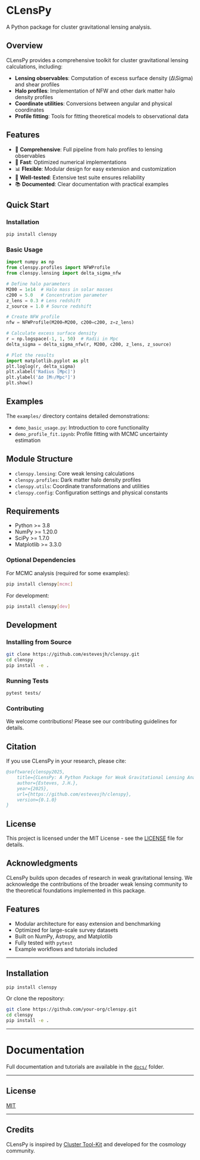 # CLensPy

A Python package for cluster gravitational lensing analysis.

## Overview

CLensPy provides a comprehensive toolkit for cluster gravitational lensing calculations, including:

- **Lensing observables**: Computation of excess surface density (Δ\\Sigma) and shear profiles
- **Halo profiles**: Implementation of NFW and other dark matter halo density profiles  
- **Coordinate utilities**: Conversions between angular and physical coordinates
- **Profile fitting**: Tools for fitting theoretical models to observational data

## Features

- 🔭 **Comprehensive**: Full pipeline from halo profiles to lensing observables
- 🚀 **Fast**: Optimized numerical implementations
- 📊 **Flexible**: Modular design for easy extension and customization
- 🧪 **Well-tested**: Extensive test suite ensures reliability
- 📚 **Documented**: Clear documentation with practical examples

## Quick Start

### Installation

```bash
pip install clenspy
```

### Basic Usage

```python
import numpy as np
from clenspy.profiles import NFWProfile
from clenspy.lensing import delta_sigma_nfw

# Define halo parameters
M200 = 1e14  # Halo mass in solar masses
c200 = 5.0   # Concentration parameter
z_lens = 0.3 # Lens redshift
z_source = 1.0 # Source redshift

# Create NFW profile
nfw = NFWProfile(M200=M200, c200=c200, z=z_lens)

# Calculate excess surface density
r = np.logspace(-1, 1, 50)  # Radii in Mpc
delta_sigma = delta_sigma_nfw(r, M200, c200, z_lens, z_source)

# Plot the results
import matplotlib.pyplot as plt
plt.loglog(r, delta_sigma)
plt.xlabel('Radius [Mpc]')
plt.ylabel('Δσ [M☉/Mpc²]')
plt.show()
```

## Examples

The `examples/` directory contains detailed demonstrations:

- `demo_basic_usage.py`: Introduction to core functionality
- `demo_profile_fit.ipynb`: Profile fitting with MCMC uncertainty estimation

## Module Structure

- `clenspy.lensing`: Core weak lensing calculations
- `clenspy.profiles`: Dark matter halo density profiles
- `clenspy.utils`: Coordinate transformations and utilities
- `clenspy.config`: Configuration settings and physical constants

## Requirements

- Python >= 3.8
- NumPy >= 1.20.0
- SciPy >= 1.7.0
- Matplotlib >= 3.3.0

### Optional Dependencies

For MCMC analysis (required for some examples):
```bash
pip install clenspy[mcmc]
```

For development:
```bash
pip install clenspy[dev]
```

## Development

### Installing from Source

```bash
git clone https://github.com/estevesjh/clenspy.git
cd clenspy
pip install -e .
```

### Running Tests

```bash
pytest tests/
```

### Contributing

We welcome contributions! Please see our contributing guidelines for details.

## Citation

If you use CLensPy in your research, please cite:

```bibtex
@software{clenspy2025,
    title={CLensPy: A Python Package for Weak Gravitational Lensing Analysis},
    author={Esteves, J.H.},
    year={2025},
    url={https://github.com/estevesjh/clenspy},
    version={0.1.0}
}
```

## License

This project is licensed under the MIT License - see the [LICENSE](LICENSE) file for details.

## Acknowledgments

CLensPy builds upon decades of research in weak gravitational lensing. We acknowledge the contributions of the broader weak lensing community to the theoretical foundations implemented in this package.

## Features

- Modular architecture for easy extension and benchmarking
- Optimized for large-scale survey datasets
- Built on NumPy, Astropy, and Matplotlib
- Fully tested with `pytest`
- Example workflows and tutorials included

---

## Installation

```bash
pip install clenspy
```

Or clone the repository:

```bash
git clone https://github.com/your-org/clenspy.git
cd clenspy
pip install -e .
```

---

# Documentation

Full documentation and tutorials are available in the [`docs/`](docs/) folder.

---

## License

[MIT](LICENSE)

---

## Credits

CLensPy is inspired by [Cluster Tool-Kit](https://github.com/tmcclintock/cluster_toolkit.git) and developed for the cosmology community.
```
